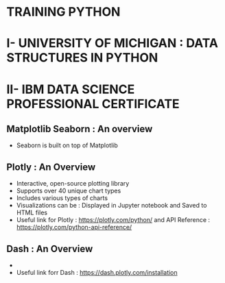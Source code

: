 # TRAINING PYTHON

# I- UNIVERSITY OF MICHIGAN : DATA STRUCTURES IN PYTHON


# II- IBM DATA SCIENCE PROFESSIONAL CERTIFICATE

## Matplotlib Seaborn : An overview
- Seaborn is built on top of Matplotlib

## Plotly : An Overview
- Interactive, open-source plotting library
- Supports over 40 unique chart types
- Includes various types of charts
- Visualizations can be :
    Displayed in Jupyter notebook and Saved to HTML files
- Useful link for Plotly : https://plotly.com/python/ and API Reference : https://plotly.com/python-api-reference/

## Dash : An Overview
- 
- Useful link forr Dash : https://dash.plotly.com/installation
  
